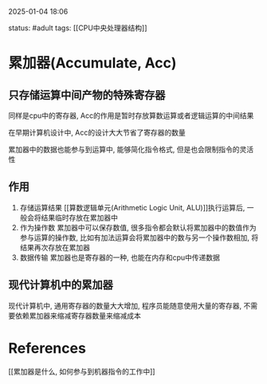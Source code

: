 2025-01-04    18:06

status: #adult 
tags: [[CPU中央处理器结构]]


# 累加器(Accumulate, Acc)

## 只存储运算中间产物的特殊寄存器

同样是cpu中的寄存器, Acc的作用是暂时存放算数运算或者逻辑运算的中间结果

在早期计算机设计中, Acc的设计大大节省了寄存器的数量

累加器中的数据也能参与到运算中, 能够简化指令格式, 但是也会限制指令的灵活性
## 作用

1. 存储运算结果
	[[算数逻辑单元(Arithmetic Logic Unit, ALU)]]执行运算后, 一般会将结果临时存放在累加器中
2. 作为操作数
	累加器中可以保存数值, 很多指令都会默认将累加器中的数值作为参与运算的操作数, 比如有加法运算会将累加器中的数与另一个操作数相加, 将结果再次存放在累加器
3. 数据传输
	累加器也是寄存器的一种, 也能在内存和cpu中传递数据

## 现代计算机中的累加器

现代计算机中, 通用寄存器的数量大大增加, 程序员能随意使用大量的寄存器, 不需要依赖累加器来缩减寄存器数量来缩减成本

# References

[[累加器是什么, 如何参与到机器指令的工作中]]